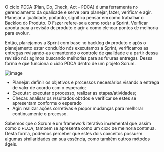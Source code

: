 O ciclo PDCA (Plan, Do, Check, Act - PDCA) é uma ferramenta no gerenciamento da qualidade e serve para planejar, fazer, verificar e agir. Planejar a qualidade, portanto, significa pensar em como trabalhar o Backlog do Produto. O Fazer refere-se a como rodar a Sprint. Verificar aponta para a revisão de produto e agir a como elencar pontos de melhoria para evoluir.

Então, planejamos a Sprint com base no backlog do produto e após o planejamento estar concluído nós executamos a Sprint, verificamos as entregas revisando-as e mantendo o controle de qualidade e a partir dessa revisão nós agimos buscando melhorias para as futuras entregas. Dessa forma é que funciona o ciclo PDCA dentro de um projeto Scrum.

![image](https://user-images.githubusercontent.com/111795220/228060459-68f9a70e-8e9a-4941-91d8-8d1d670ad715.png)

- Planejar: definir os objetivos e processos necessários visando a entrega de valor de acordo com o esperado;
- Executar: executar o processo, realizar as etapas/atividades;
- Checar: analisar os resultados obtidos e verificar se estes se apresentam conforme o esperado;
- Agir: realizar ações corretivas e propor mudanças para melhorar continuamente o processo.

Sabemos que o Scrum é um framework iterativo incremental que, assim como o PDCA, também se apresenta como um ciclo de melhoria contínua. Desta forma, podemos perceber que estes dois conceitos possuem algumas similaridades em sua essência, como também outros métodos ágeis.

